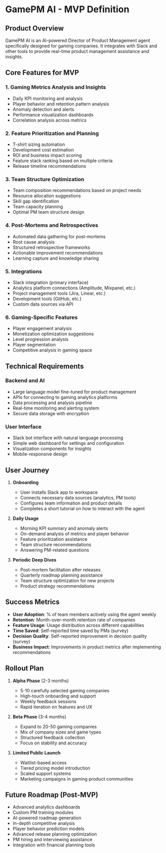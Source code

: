# GamePM AI - MVP Definition

## Product Overview

GamePM AI is an AI-powered Director of Product Management agent specifically designed for gaming companies. It integrates with Slack and other tools to provide real-time product management assistance and insights.

## Core Features for MVP

### 1. Gaming Metrics Analysis and Insights
- Daily KPI monitoring and analysis
- Player behavior and retention pattern analysis
- Anomaly detection and alerts
- Performance visualization dashboards
- Correlation analysis across metrics

### 2. Feature Prioritization and Planning
- T-shirt sizing automation
- Development cost estimation
- ROI and business impact scoring
- Feature stack ranking based on multiple criteria
- Release timeline recommendations

### 3. Team Structure Optimization
- Team composition recommendations based on project needs
- Resource allocation suggestions
- Skill gap identification
- Team capacity planning
- Optimal PM team structure design

### 4. Post-Mortems and Retrospectives
- Automated data gathering for post-mortems
- Root cause analysis
- Structured retrospective frameworks
- Actionable improvement recommendations
- Learning capture and knowledge sharing

### 5. Integrations
- Slack integration (primary interface)
- Analytics platform connections (Amplitude, Mixpanel, etc.)
- Project management tools (Jira, Linear, etc.)
- Development tools (GitHub, etc.)
- Custom data sources via API

### 6. Gaming-Specific Features
- Player engagement analysis
- Monetization optimization suggestions
- Level progression analysis
- Player segmentation
- Competitive analysis in gaming space

## Technical Requirements

### Backend and AI
- Large language model fine-tuned for product management
- APIs for connecting to gaming analytics platforms
- Data processing and analysis pipeline
- Real-time monitoring and alerting system
- Secure data storage with encryption

### User Interface
- Slack bot interface with natural language processing
- Simple web dashboard for settings and configuration
- Visualization components for insights
- Mobile-responsive design

## User Journey

1. **Onboarding**
   - User installs Slack app to workspace
   - Connects necessary data sources (analytics, PM tools)
   - Configures team information and product details
   - Completes a short tutorial on how to interact with the agent

2. **Daily Usage**
   - Morning KPI summary and anomaly alerts
   - On-demand analysis of metrics and player behavior
   - Feature prioritization assistance
   - Team structure recommendations
   - Answering PM-related questions

3. **Periodic Deep Dives**
   - Post-mortem facilitation after releases
   - Quarterly roadmap planning assistance
   - Team structure optimization for new projects
   - Product strategy recommendations

## Success Metrics

- **User Adoption**: % of team members actively using the agent weekly
- **Retention**: Month-over-month retention rate of companies
- **Feature Usage**: Usage distribution across different capabilities
- **Time Saved**: Self-reported time saved by PMs (survey)
- **Decision Quality**: Self-reported improvement in decision quality (survey)
- **Business Impact**: Improvements in product metrics after implementing recommendations

## Rollout Plan

1. **Alpha Phase** (2-3 months)
   - 5-10 carefully selected gaming companies
   - High-touch onboarding and support
   - Weekly feedback sessions
   - Rapid iteration on features and UX

2. **Beta Phase** (3-4 months)
   - Expand to 20-50 gaming companies
   - Mix of company sizes and game types
   - Structured feedback collection
   - Focus on stability and accuracy

3. **Limited Public Launch**
   - Waitlist-based access
   - Tiered pricing model introduction
   - Scaled support systems
   - Marketing campaigns in gaming product communities

## Future Roadmap (Post-MVP)

- Advanced analytics dashboards
- Custom PM training modules
- AI-powered roadmap generation
- In-depth competitive analysis
- Player behavior prediction models
- Advanced release planning optimization
- PM hiring and interviewing assistance
- Integration with financial planning tools 